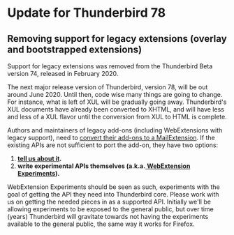 # Update for Thunderbird 78

## Removing support for legacy extensions \(overlay and bootstrapped extensions\)

Support for legacy extensions was removed from the Thunderbird Beta version 74, released in February 2020.

The next major release version of Thunderbird, version 78, will be out around June 2020. Until then, code wise many things are going to change. For instance, what is left of XUL will be gradually going away. Thunderbird's XUL documents have already been converted to XHTML, and will have less and less of a XUL flavor until the conversion from XUL to HTML is complete.

Authors and maintainers of legacy add-ons \(including WebExtensions with legacy support\), need to [convert their add-ons to a MailExtension](convert-legacy.md). If the existing APIs are not sufficient to port the add-on, they have two options:

1. [**tell us about it**](https://bugzilla.mozilla.org/enter_bug.cgi?product=Thunderbird&component=General)**.**
2. **write experimental APIs themselves \(a.k.a.**[ **WebExtension Experiments**](https://thunderbird-webextensions.readthedocs.io/en/68/how-to/experiments.html)**\).**

WebExtension Experiments should be seen as such, experiments with the goal of getting the API they need into Thunderbird core. Please work with us on getting the needed pieces in as a supported API. Initially we'll be allowing experiments to be exposed to the general public, but over time \(years\) Thunderbird will gravitate towards not having the experiments available to the general public, the same way it works for Firefox.

